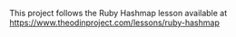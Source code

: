 This project follows the Ruby Hashmap lesson available at https://www.theodinproject.com/lessons/ruby-hashmap